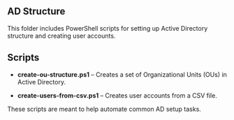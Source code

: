 ## AD Structure

This folder includes PowerShell scripts for setting up Active Directory structure and creating user accounts.

## Scripts

- **create-ou-structure.ps1** – Creates a set of Organizational Units (OUs) in Active Directory.

- **create-users-from-csv.ps1** – Creates user accounts from a CSV file.

These scripts are meant to help automate common AD setup tasks.
